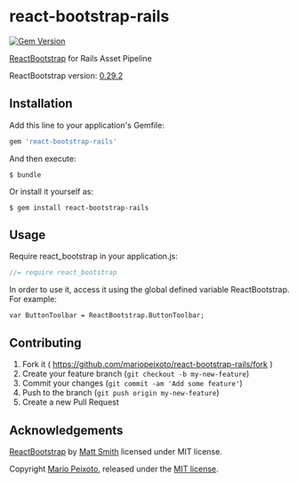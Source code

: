 # react-bootstrap-rails

[![Gem Version](https://badge.fury.io/rb/react-bootstrap-rails.svg)](https://badge.fury.io/rb/react-bootstrap-rails.svg)

[ReactBootstrap](http://react-bootstrap.github.io/) for Rails Asset Pipeline

ReactBootstrap version: [0.29.2](https://github.com/react-bootstrap/react-bootstrap/releases/tag/v0.29.2)

## Installation

Add this line to your application's Gemfile:

  ```ruby
  gem 'react-bootstrap-rails'
  ```

And then execute:

    $ bundle

Or install it yourself as:

    $ gem install react-bootstrap-rails

## Usage

Require react_bootstrap in your application.js:

  ```js
  //= require react_bootstrap
  ```

In order to use it, access it using the global defined variable ReactBootstrap. For example:

	var ButtonToolbar = ReactBootstrap.ButtonToolbar;

## Contributing

1. Fork it ( https://github.com/mariopeixoto/react-bootstrap-rails/fork )
2. Create your feature branch (`git checkout -b my-new-feature`)
3. Commit your changes (`git commit -am 'Add some feature'`)
4. Push to the branch (`git push origin my-new-feature`)
5. Create a new Pull Request

## Acknowledgements

[ReactBootstrap](http://react-bootstrap.github.io/) by [Matt Smith](https://github.com/mtscout6) licensed under MIT license.

Copyright [Mario Peixoto](https://github.com/mariopeixoto), released under the [MIT license](https://github.com/mariopeixoto/react-bootstrap-rails/LICENSE).
